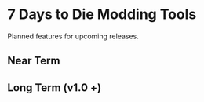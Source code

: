 # 7 Days to Die Modding Tools

Planned features for upcoming releases.

## Near Term

## Long Term (v1.0 +)
